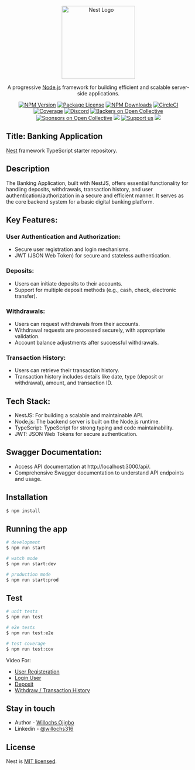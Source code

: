 <p align="center">
  <a href="http://nestjs.com/" target="blank"><img src="https://nestjs.com/img/logo-small.svg" width="200" alt="Nest Logo" /></a>
</p>

[circleci-image]: https://img.shields.io/circleci/build/github/nestjs/nest/master?token=abc123def456
[circleci-url]: https://circleci.com/gh/nestjs/nest

  <p align="center">A progressive <a href="http://nodejs.org" target="_blank">Node.js</a> framework for building efficient and scalable server-side applications.</p>
    <p align="center">
<a href="https://www.npmjs.com/~nestjscore" target="_blank"><img src="https://img.shields.io/npm/v/@nestjs/core.svg" alt="NPM Version" /></a>
<a href="https://www.npmjs.com/~nestjscore" target="_blank"><img src="https://img.shields.io/npm/l/@nestjs/core.svg" alt="Package License" /></a>
<a href="https://www.npmjs.com/~nestjscore" target="_blank"><img src="https://img.shields.io/npm/dm/@nestjs/common.svg" alt="NPM Downloads" /></a>
<a href="https://circleci.com/gh/nestjs/nest" target="_blank"><img src="https://img.shields.io/circleci/build/github/nestjs/nest/master" alt="CircleCI" /></a>
<a href="https://coveralls.io/github/nestjs/nest?branch=master" target="_blank"><img src="https://coveralls.io/repos/github/nestjs/nest/badge.svg?branch=master#9" alt="Coverage" /></a>
<a href="https://discord.gg/G7Qnnhy" target="_blank"><img src="https://img.shields.io/badge/discord-online-brightgreen.svg" alt="Discord"/></a>
<a href="https://opencollective.com/nest#backer" target="_blank"><img src="https://opencollective.com/nest/backers/badge.svg" alt="Backers on Open Collective" /></a>
<a href="https://opencollective.com/nest#sponsor" target="_blank"><img src="https://opencollective.com/nest/sponsors/badge.svg" alt="Sponsors on Open Collective" /></a>
  <a href="https://paypal.me/kamilmysliwiec" target="_blank"><img src="https://img.shields.io/badge/Donate-PayPal-ff3f59.svg"/></a>
    <a href="https://opencollective.com/nest#sponsor"  target="_blank"><img src="https://img.shields.io/badge/Support%20us-Open%20Collective-41B883.svg" alt="Support us"></a>
  <a href="https://twitter.com/nestframework" target="_blank"><img src="https://img.shields.io/twitter/follow/nestframework.svg?style=social&label=Follow"></a>
</p>
  <!--[![Backers on Open Collective](https://opencollective.com/nest/backers/badge.svg)](https://opencollective.com/nest#backer)
  [![Sponsors on Open Collective](https://opencollective.com/nest/sponsors/badge.svg)](https://opencollective.com/nest#sponsor)-->

## Title: Banking Application

[Nest](https://github.com/nestjs/nest) framework TypeScript starter repository.

## Description

The Banking Application, built with NestJS, offers essential functionality for handling deposits, withdrawals, transaction history, and user authentication/authorization in a secure and efficient manner. It serves as the core backend system for a basic digital banking platform.

## Key Features:

### User Authentication and Authorization:

- Secure user registration and login mechanisms.
- JWT (JSON Web Token) for secure and stateless authentication.

### Deposits:

- Users can initiate deposits to their accounts.
- Support for multiple deposit methods (e.g., cash, check, electronic transfer).

### Withdrawals:

- Users can request withdrawals from their accounts.
- Withdrawal requests are processed securely, with appropriate validation.
- Account balance adjustments after successful withdrawals.

### Transaction History:

- Users can retrieve their transaction history.
- Transaction history includes details like date, type (deposit or withdrawal), amount, and transaction ID.

## Tech Stack:

- NestJS: For building a scalable and maintainable API.
- Node.js: The backend server is built on the Node.js runtime.
- TypeScript: TypeScript for strong typing and code maintainability.
- JWT: JSON Web Tokens for secure authentication.

## Swagger Documentation:

- Access API documentation at http://localhost:3000/api/.
- Comprehensive Swagger documentation to understand API endpoints and usage.

## Installation

```bash
$ npm install
```

## Running the app

```bash
# development
$ npm run start

# watch mode
$ npm run start:dev

# production mode
$ npm run start:prod
```

## Test

```bash
# unit tests
$ npm run test

# e2e tests
$ npm run test:e2e

# test coverage
$ npm run test:cov
```

Video For:

- [User Registeration](https://www.loom.com/share/cdfcb850bcfa4af9aaa46a8618394790?sid=61ed59d2-d492-4c3c-bd5f-1e4c6958be52)
- [Login User](https://www.loom.com/share/c694d18f56ed4b2ba84c3177c0ff688a?sid=c3f86a32-0f10-4946-afa0-681885ce32b6)
- [Deposit](https://www.loom.com/share/4e93f03258184db3bf6cd7233c91875e?sid=d891d1f8-1324-420e-85c4-1637ba8b727d)
- [Withdraw / Transaction History](https://www.loom.com/share/dceb59a854cf4e918a6566c9b5b6e6a8?sid=0c7bc924-db8e-4b25-b1e1-57bd967dd4c1)

## Stay in touch

- Author - [Willochs Ojigbo](https://kamilmysliwiec.com)
- Linkedin - [@willochs316](https://www.linkedin.com/in/willochs316/)

## License

Nest is [MIT licensed](LICENSE).
